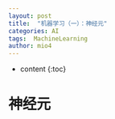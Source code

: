 ```yaml
---
layout: post
title:  "机器学习（一）：神经元"
categories: AI
tags:  MachineLearning
author: mio4
---
```






* content
{:toc}







# 神经元

